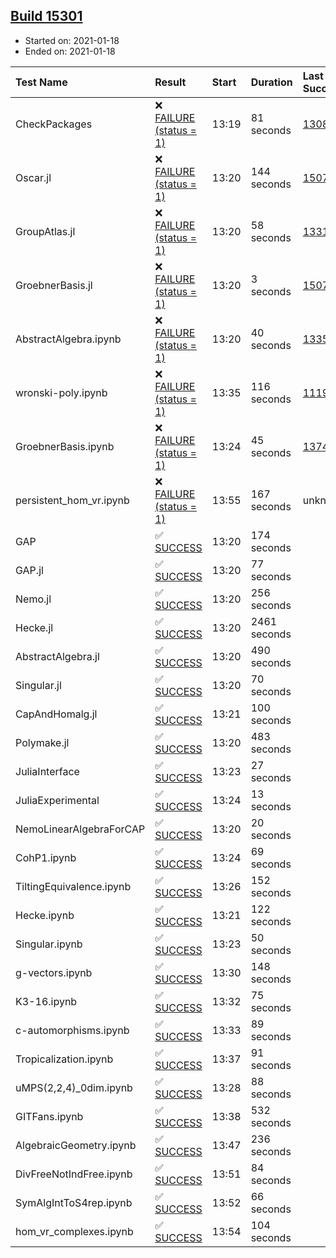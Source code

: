 ## [Build 15301](https://oscarci.mathematik.uni-kl.de/job/oscar/15301/)

* Started on: 2021-01-18
* Ended on: 2021-01-18

| Test Name    | Result | Start | Duration | Last Success | First Failure |
|:-------------|:-------|:------|:---------|:-------------|:--------------|
| CheckPackages | ❌ [FAILURE (status = 1)](https://oscarci.mathematik.uni-kl.de/job/oscar/15301/artifact/logs/build-15301/CheckPackages.log) | 13:19 | 81 seconds | [13085](https://oscarci.mathematik.uni-kl.de/job/oscar/13085/) | [13086](https://oscarci.mathematik.uni-kl.de/job/oscar/13086/) |
| Oscar.jl | ❌ [FAILURE (status = 1)](https://oscarci.mathematik.uni-kl.de/job/oscar/15301/artifact/logs/build-15301/Oscar.jl.log) | 13:20 | 144 seconds | [15079](https://oscarci.mathematik.uni-kl.de/job/oscar/15079/) | [15080](https://oscarci.mathematik.uni-kl.de/job/oscar/15080/) |
| GroupAtlas.jl | ❌ [FAILURE (status = 1)](https://oscarci.mathematik.uni-kl.de/job/oscar/15301/artifact/logs/build-15301/GroupAtlas.jl.log) | 13:20 | 58 seconds | [13311](https://oscarci.mathematik.uni-kl.de/job/oscar/13311/) | [13312](https://oscarci.mathematik.uni-kl.de/job/oscar/13312/) |
| GroebnerBasis.jl | ❌ [FAILURE (status = 1)](https://oscarci.mathematik.uni-kl.de/job/oscar/15301/artifact/logs/build-15301/GroebnerBasis.jl.log) | 13:20 | 3 seconds | [15079](https://oscarci.mathematik.uni-kl.de/job/oscar/15079/) | [15080](https://oscarci.mathematik.uni-kl.de/job/oscar/15080/) |
| AbstractAlgebra.ipynb | ❌ [FAILURE (status = 1)](https://oscarci.mathematik.uni-kl.de/job/oscar/15301/artifact/logs/build-15301/AbstractAlgebra.ipynb.log) | 13:20 | 40 seconds | [13355](https://oscarci.mathematik.uni-kl.de/job/oscar/13355/) | [13356](https://oscarci.mathematik.uni-kl.de/job/oscar/13356/) |
| wronski-poly.ipynb | ❌ [FAILURE (status = 1)](https://oscarci.mathematik.uni-kl.de/job/oscar/15301/artifact/logs/build-15301/wronski-poly.ipynb.log) | 13:35 | 116 seconds | [11192](https://oscarci.mathematik.uni-kl.de/job/oscar/11192/) | [11193](https://oscarci.mathematik.uni-kl.de/job/oscar/11193/) |
| GroebnerBasis.ipynb | ❌ [FAILURE (status = 1)](https://oscarci.mathematik.uni-kl.de/job/oscar/15301/artifact/logs/build-15301/GroebnerBasis.ipynb.log) | 13:24 | 45 seconds | [13748](https://oscarci.mathematik.uni-kl.de/job/oscar/13748/) | [13749](https://oscarci.mathematik.uni-kl.de/job/oscar/13749/) |
| persistent_hom_vr.ipynb | ❌ [FAILURE (status = 1)](https://oscarci.mathematik.uni-kl.de/job/oscar/15301/artifact/logs/build-15301/persistent_hom_vr.ipynb.log) | 13:55 | 167 seconds | unknown | unknown |
| GAP | ✅ [SUCCESS](https://oscarci.mathematik.uni-kl.de/job/oscar/15301/artifact/logs/build-15301/GAP.log) | 13:20 | 174 seconds |  |  |
| GAP.jl | ✅ [SUCCESS](https://oscarci.mathematik.uni-kl.de/job/oscar/15301/artifact/logs/build-15301/GAP.jl.log) | 13:20 | 77 seconds |  |  |
| Nemo.jl | ✅ [SUCCESS](https://oscarci.mathematik.uni-kl.de/job/oscar/15301/artifact/logs/build-15301/Nemo.jl.log) | 13:20 | 256 seconds |  |  |
| Hecke.jl | ✅ [SUCCESS](https://oscarci.mathematik.uni-kl.de/job/oscar/15301/artifact/logs/build-15301/Hecke.jl.log) | 13:20 | 2461 seconds |  |  |
| AbstractAlgebra.jl | ✅ [SUCCESS](https://oscarci.mathematik.uni-kl.de/job/oscar/15301/artifact/logs/build-15301/AbstractAlgebra.jl.log) | 13:20 | 490 seconds |  |  |
| Singular.jl | ✅ [SUCCESS](https://oscarci.mathematik.uni-kl.de/job/oscar/15301/artifact/logs/build-15301/Singular.jl.log) | 13:20 | 70 seconds |  |  |
| CapAndHomalg.jl | ✅ [SUCCESS](https://oscarci.mathematik.uni-kl.de/job/oscar/15301/artifact/logs/build-15301/CapAndHomalg.jl.log) | 13:21 | 100 seconds |  |  |
| Polymake.jl | ✅ [SUCCESS](https://oscarci.mathematik.uni-kl.de/job/oscar/15301/artifact/logs/build-15301/Polymake.jl.log) | 13:20 | 483 seconds |  |  |
| JuliaInterface | ✅ [SUCCESS](https://oscarci.mathematik.uni-kl.de/job/oscar/15301/artifact/logs/build-15301/JuliaInterface.log) | 13:23 | 27 seconds |  |  |
| JuliaExperimental | ✅ [SUCCESS](https://oscarci.mathematik.uni-kl.de/job/oscar/15301/artifact/logs/build-15301/JuliaExperimental.log) | 13:24 | 13 seconds |  |  |
| NemoLinearAlgebraForCAP | ✅ [SUCCESS](https://oscarci.mathematik.uni-kl.de/job/oscar/15301/artifact/logs/build-15301/NemoLinearAlgebraForCAP.log) | 13:20 | 20 seconds |  |  |
| CohP1.ipynb | ✅ [SUCCESS](https://oscarci.mathematik.uni-kl.de/job/oscar/15301/artifact/logs/build-15301/CohP1.ipynb.log) | 13:24 | 69 seconds |  |  |
| TiltingEquivalence.ipynb | ✅ [SUCCESS](https://oscarci.mathematik.uni-kl.de/job/oscar/15301/artifact/logs/build-15301/TiltingEquivalence.ipynb.log) | 13:26 | 152 seconds |  |  |
| Hecke.ipynb | ✅ [SUCCESS](https://oscarci.mathematik.uni-kl.de/job/oscar/15301/artifact/logs/build-15301/Hecke.ipynb.log) | 13:21 | 122 seconds |  |  |
| Singular.ipynb | ✅ [SUCCESS](https://oscarci.mathematik.uni-kl.de/job/oscar/15301/artifact/logs/build-15301/Singular.ipynb.log) | 13:23 | 50 seconds |  |  |
| g-vectors.ipynb | ✅ [SUCCESS](https://oscarci.mathematik.uni-kl.de/job/oscar/15301/artifact/logs/build-15301/g-vectors.ipynb.log) | 13:30 | 148 seconds |  |  |
| K3-16.ipynb | ✅ [SUCCESS](https://oscarci.mathematik.uni-kl.de/job/oscar/15301/artifact/logs/build-15301/K3-16.ipynb.log) | 13:32 | 75 seconds |  |  |
| c-automorphisms.ipynb | ✅ [SUCCESS](https://oscarci.mathematik.uni-kl.de/job/oscar/15301/artifact/logs/build-15301/c-automorphisms.ipynb.log) | 13:33 | 89 seconds |  |  |
| Tropicalization.ipynb | ✅ [SUCCESS](https://oscarci.mathematik.uni-kl.de/job/oscar/15301/artifact/logs/build-15301/Tropicalization.ipynb.log) | 13:37 | 91 seconds |  |  |
| uMPS(2,2,4)_0dim.ipynb | ✅ [SUCCESS](https://oscarci.mathematik.uni-kl.de/job/oscar/15301/artifact/logs/build-15301/uMPS-2-2-4-_0dim.ipynb.log) | 13:28 | 88 seconds |  |  |
| GITFans.ipynb | ✅ [SUCCESS](https://oscarci.mathematik.uni-kl.de/job/oscar/15301/artifact/logs/build-15301/GITFans.ipynb.log) | 13:38 | 532 seconds |  |  |
| AlgebraicGeometry.ipynb | ✅ [SUCCESS](https://oscarci.mathematik.uni-kl.de/job/oscar/15301/artifact/logs/build-15301/AlgebraicGeometry.ipynb.log) | 13:47 | 236 seconds |  |  |
| DivFreeNotIndFree.ipynb | ✅ [SUCCESS](https://oscarci.mathematik.uni-kl.de/job/oscar/15301/artifact/logs/build-15301/DivFreeNotIndFree.ipynb.log) | 13:51 | 84 seconds |  |  |
| SymAlgIntToS4rep.ipynb | ✅ [SUCCESS](https://oscarci.mathematik.uni-kl.de/job/oscar/15301/artifact/logs/build-15301/SymAlgIntToS4rep.ipynb.log) | 13:52 | 66 seconds |  |  |
| hom_vr_complexes.ipynb | ✅ [SUCCESS](https://oscarci.mathematik.uni-kl.de/job/oscar/15301/artifact/logs/build-15301/hom_vr_complexes.ipynb.log) | 13:54 | 104 seconds |  |  |
